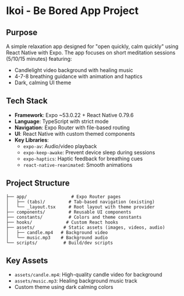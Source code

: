 # Ikoi - Be Bored App Project

## Purpose
A simple relaxation app designed for "open quickly, calm quickly" using React Native with Expo. The app focuses on short meditation sessions (5/10/15 minutes) featuring:
- Candlelight video background with healing music
- 4-7-8 breathing guidance with animation and haptics
- Dark, calming UI theme

## Tech Stack
- **Framework**: Expo ~53.0.22 + React Native 0.79.6
- **Language**: TypeScript with strict mode
- **Navigation**: Expo Router with file-based routing
- **UI**: React Native with custom themed components
- **Key Libraries**:
  - `expo-av`: Audio/video playback
  - `expo-keep-awake`: Prevent device sleep during sessions
  - `expo-haptics`: Haptic feedback for breathing cues
  - `react-native-reanimated`: Smooth animations

## Project Structure
```
├── app/                 # Expo Router pages
│   ├── (tabs)/         # Tab-based navigation (existing)
│   └── _layout.tsx     # Root layout with theme provider
├── components/         # Reusable UI components
├── constants/          # Colors and theme constants
├── hooks/             # Custom React hooks
├── assets/           # Static assets (images, videos, audio)
│   ├── candle.mp4   # Background video
│   └── music.mp3    # Background audio
└── scripts/          # Build/dev scripts
```

## Key Assets
- `assets/candle.mp4`: High-quality candle video for background
- `assets/music.mp3`: Healing background music track
- Custom theme using dark calming colors
